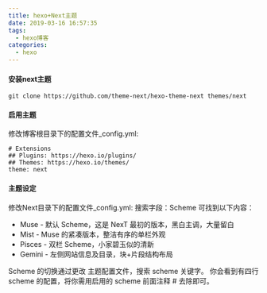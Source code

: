 ```yaml
---
title: hexo+Next主题
date: 2019-03-16 16:57:35
tags:
  - hexo博客
categories:
  - hexo
---
```

#### 安装next主题
```
git clone https://github.com/theme-next/hexo-theme-next themes/next
```
#### 启用主题
修改博客根目录下的配置文件_config.yml:
<!-- more -->
```
# Extensions
## Plugins: https://hexo.io/plugins/
## Themes: https://hexo.io/themes/
theme: next
```
#### 主题设定
修改Next目录下的配置文件_config.yml:
搜索字段：Scheme 可找到以下内容：
* Muse - 默认 Scheme，这是 NexT 最初的版本，黑白主调，大量留白
* Mist - Muse 的紧凑版本，整洁有序的单栏外观
* Pisces - 双栏 Scheme，小家碧玉似的清新
* Gemini - 左侧网站信息及目录，块+片段结构布局

Scheme 的切换通过更改 主题配置文件，搜索 scheme 关键字。 你会看到有四行 scheme 的配置，将你需用启用的 scheme 前面注释 # 去除即可。

